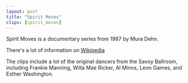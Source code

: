 ```yaml
---
layout: post
title: "Spirit Moves"
clips: [spirit_moves]
---
```


Spirit Moves is a documentary series from 1987 by Mura Dehn.

There's a lot of information on [Wikipedia](https://en.wikipedia.org/wiki/The_Spirit_Moves)

The clips include a lot of the original dancers from the Savoy Ballroom, including Frankie Manning, Willa Mae Ricker, Al Minns, Leon Games, and Esther Washington.

